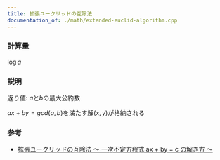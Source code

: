 ```yaml
---
title: 拡張ユークリッドの互除法
documentation_of: ./math/extended-euclid-algorithm.cpp
---
```


### 計算量
$\log{a}$

### 説明
返り値: $a$と$b$の最大公約数

$ax + by = gcd(a, b)$を満たす解$(x, y)$が格納される

### 参考
- [拡張ユークリッドの互除法 〜 一次不定方程式 ax + by = c の解き方 〜](https://qiita.com/drken/items/b97ff231e43bce50199a)